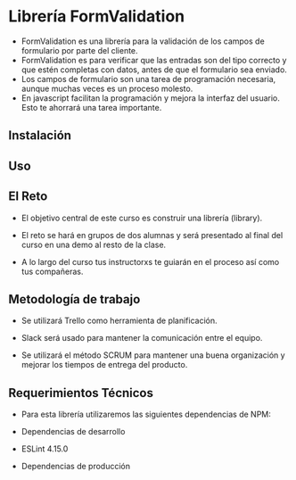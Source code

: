 # Librería FormValidation 

* FormValidation es una librería para la validación de los campos de formulario por parte del cliente. 
* FormValidation es para verificar que las entradas son del tipo correcto y que estén completas con datos, antes de que 
  el formulario sea enviado.
* Los campos de formulario son una tarea de programación necesaria, aunque muchas veces es un proceso molesto. 
* En javascript facilitan la programación y mejora la interfaz del usuario. Esto te ahorrará una tarea importante.

## Instalación

## Uso

## El Reto

* El objetivo central de este curso es construir una librería (library).

* El reto se hará en grupos de dos alumnas y será presentado al final del curso en una demo al resto de la clase. 
* A lo largo del curso tus instructorxs te guiarán en el proceso así como tus compañeras.

## Metodología de trabajo

* Se utilizará Trello como herramienta de planificación.

* Slack será usado para mantener la comunicación entre el equipo.

* Se utilizará el método SCRUM para mantener una buena organización y mejorar los tiempos de entrega del producto.

## Requerimientos Técnicos

* Para esta librería utilizaremos las siguientes dependencias de NPM:

* Dependencias de desarrollo
* ESLint 4.15.0
* Dependencias de producción

